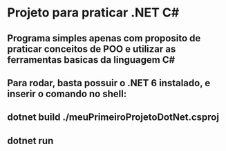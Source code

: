 # Projeto para praticar .NET C#

## Programa simples apenas com proposito de praticar conceitos de POO e utilizar as ferramentas basicas da linguagem C#

## Para rodar, basta possuir o .NET 6 instalado, e inserir o comando no shell:

## dotnet build ./meuPrimeiroProjetoDotNet.csproj

## dotnet run
